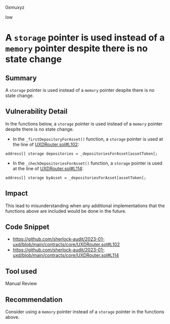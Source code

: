 0xmuxyz

low

# A `storage` pointer is used instead of a `memory` pointer despite there is no state change

## Summary
A `storage` pointer is used instead of a `memory` pointer despite there is no state change.

## Vulnerability Detail
In the functions below, a `storage` pointer is used instead of a `memory` pointer despite there is no state change.

- In the `_firstDepositoryForAsset()` function, a `storage` pointer is used at the line of [UXDRouter.sol#L102](https://github.com/sherlock-audit/2023-01-uxd/blob/main/contracts/core/UXDRouter.sol#L102):
```solidity
address[] storage depositories = _depositoriesForAsset[assetToken];
```

- In the `_checkDepositoriesForAsset()` function, a `storage` pointer is used at the line of [UXDRouter.sol#L114](https://github.com/sherlock-audit/2023-01-uxd/blob/main/contracts/core/UXDRouter.sol#L114):
```solidity
address[] storage byAsset = _depositoriesForAsset[assetToken];
```

## Impact
This lead to misunderstanding when any additional implementations that the functions above are included would be done in the future.

## Code Snippet
- https://github.com/sherlock-audit/2023-01-uxd/blob/main/contracts/core/UXDRouter.sol#L102
- https://github.com/sherlock-audit/2023-01-uxd/blob/main/contracts/core/UXDRouter.sol#L114

## Tool used
Manual Review

## Recommendation
Consider using a `memory` pointer instead of a `storage` pointer in the functions above.
